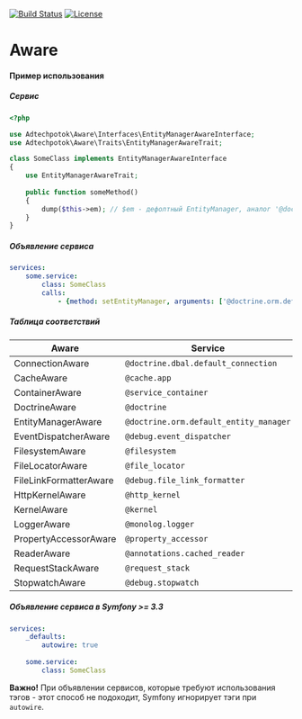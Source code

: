 [![Build Status](https://travis-ci.org/adtechpotok/symfony-aware.svg?branch=master)](https://travis-ci.org/adtechpotok/symfony-aware)
[![License](http://img.shields.io/badge/license-mit-blue.svg?style=flat-square)](https://raw.githubusercontent.com/adtechpotok/symfony-aware/master/LICENSE)

# Aware

#### Пример использования

##### Сервис
```php
<?php

use Adtechpotok\Aware\Interfaces\EntityManagerAwareInterface;
use Adtechpotok\Aware\Traits\EntityManagerAwareTrait;

class SomeClass implements EntityManagerAwareInterface
{
    use EntityManagerAwareTrait;
    
    public function someMethod()
    {
        dump($this->em); // $em - дефолтный EntityManager, аналог '@doctrine.orm.default_entity_manager'
    }
}
``` 

##### Объявление сервиса
```yaml
services:
    some.service:
        class: SomeClass
        calls:
            - {method: setEntityManager, arguments: ['@doctrine.orm.default_entity_manager']}
```

##### Таблица соответствий 
| Aware                  | Service                                |
| ---------------------- | -------------------------------------- |
| ConnectionAware        | `@doctrine.dbal.default_connection`    |
| CacheAware             | `@cache.app`                           |
| ContainerAware         | `@service_container`                   |
| DoctrineAware          | `@doctrine`                            |
| EntityManagerAware     | `@doctrine.orm.default_entity_manager` |
| EventDispatcherAware   | `@debug.event_dispatcher`              |
| FilesystemAware        | `@filesystem`                          |
| FileLocatorAware       | `@file_locator`                        |
| FileLinkFormatterAware | `@debug.file_link_formatter`           |
| HttpKernelAware        | `@http_kernel`                         |
| KernelAware            | `@kernel`                              |
| LoggerAware            | `@monolog.logger`                      |
| PropertyAccessorAware  | `@property_accessor`                   |
| ReaderAware            | `@annotations.cached_reader`           |
| RequestStackAware      | `@request_stack`                       |
| StopwatchAware         | `@debug.stopwatch`                     |

##### Объявление сервиса в Symfony >= 3.3
```yaml
services:
    _defaults:
        autowire: true
        
    some.service:
        class: SomeClass
```
**Важно!** При объявлении сервисов, которые требуют использования тэгов - этот способ не подоходит, Symfony игнорирует тэги при `autowire`.
